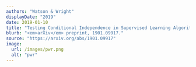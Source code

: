 ```yaml
---
authors: "Watson & Wright"
displayDate: "2019"
date: 2019-01-10
title: "Testing Conditional Independence in Supervised Learning Algorithms"
blurb: "<em>arXiv</em> preprint, 1901.09917."
source: "https://arxiv.org/abs/1901.09917"
image:
  url: /images/pwr.png
  alt: "pwr"
---
```

